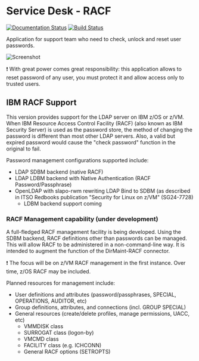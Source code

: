 # Service Desk - RACF

[![Documentation Status](https://readthedocs.org/projects/service-desk-racf/badge/?version=latest)](https://service-desk-racf.readthedocs.io/en/latest/?badge=latest)
[![Build Status](https://travis-ci.org/ltb-project/service-desk.svg?branch=master)](https://travis-ci.org/ltb-project/service-desk)

Application for support team who need to check, unlock and reset user passwords.

![Screenshot](ltb_sd_screenshot.jpg)

:exclamation: With great power comes great responsibility: this application allows to reset password of any user, you must protect it and allow access only to trusted users.

## IBM RACF Support
This version provides support for the LDAP server on IBM z/OS or z/VM.  When IBM Resource Access Control Facility (RACF) (also known as IBM Security Server) is used as the password store, the method of changing the password is different than most other LDAP servers.  Also, a valid but expired password would cause the "check password" function in the original to fail.

Password management configurations supported include:
- LDAP SDBM backend (native RACF)
- LDAP LDBM backend with Native Authentication (RACF Password/Passphrase)
- OpenLDAP with slapo-rwm rewriting LDAP Bind to SDBM (as described in ITSO Redbooks publication "Security for Linux on z/VM" (SG24-7728)
  - LDBM backend support coming

### RACF Management capability (under development)
A full-fledged RACF management facility is being developed.  Using the SDBM backend, RACF definitions other than passwords can be managed.  This will allow RACF to be administered in a non-command-line way.  It is intended to augment the function of the DirMaint-RACF connector.

:exclamation: The focus will be on z/VM RACF management in the first instance.  Over time, z/OS RACF may be included.

Planned resources for management include:
- User definitions and attributes (password/passphrases, SPECIAL, OPERATIONS, AUDITOR, etc)
- Group definitions, attributes, and connections (incl. GROUP SPECIAL)
- General resources (create/delete profiles, manage permissions, UACC, etc)
  - VMMDISK class 
  - SURROGAT class (logon-by)
  - VMCMD class
  - FACILITY class (e.g. ICHCONN)
  - General RACF options (SETROPTS)
  
